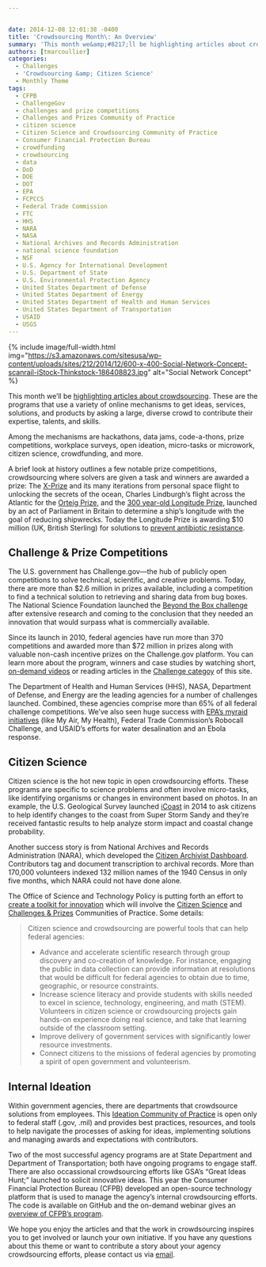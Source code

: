 ```yaml
---


date: 2014-12-08 12:01:38 -0400
title: 'Crowdsourcing Month\: An Overview'
summary: 'This month we&amp;#8217;ll be highlighting articles about crowdsourcing. These are the programs that use a variety of online mechanisms to get ideas, services, solutions, and products by asking a large, diverse crowd to contribute their expertise, talents, and skills. Among the mechanisms are hackathons, data jams, code-a-thons, prize competitions, workplace surveys, open ideation, micro-tasks or'
authors: [tmarcoullier]
categories:
  - Challenges
  - 'Crowdsourcing &amp; Citizen Science'
  - Monthly Theme
tags:
  - CFPB
  - ChallengeGov
  - challenges and prize competitions
  - Challenges and Prizes Community of Practice
  - citizen science
  - Citizen Science and Crowdsourcing Community of Practice
  - Consumer Financial Protection Bureau
  - crowdfunding
  - crowdsourcing
  - data
  - DoD
  - DOE
  - DOT
  - EPA
  - FCPCCS
  - Federal Trade Commission
  - FTC
  - HHS
  - NARA
  - NASA
  - National Archives and Records Administration
  - national science foundation
  - NSF
  - U.S. Agency for International Development
  - U.S. Department of State
  - U.S. Environmental Protection Agency
  - United States Department of Defense
  - United States Department of Energy
  - United States Department of Health and Human Services
  - United States Department of Transportation
  - USAID
  - USGS
---
```



{% include image/full-width.html img="https://s3.amazonaws.com/sitesusa/wp-content/uploads/sites/212/2014/12/600-x-400-Social-Network-Concept-scanrail-iStock-Thinkstock-186408823.jpg" alt="Social Network Concept" %} 

This month we&#8217;ll be [highlighting articles about crowdsourcing](https://www.WHATEVER/category/monthly-theme/). These are the programs that use a variety of online mechanisms to get ideas, services, solutions, and products by asking a large, diverse crowd to contribute their expertise, talents, and skills.

Among the mechanisms are hackathons, data jams, code-a-thons, prize competitions, workplace surveys, open ideation, micro-tasks or microwork, citizen science, crowdfunding, and more.

A brief look at history outlines a few notable prize competitions, crowdsourcing where solvers are given a task and winners are awarded a prize: The <a href="http://www.xprize.org/?gclid=CIuy49ycrcICFY4-Mgod-GwANQ" target="_blank">X-Prize</a> and its many iterations from personal space flight to unlocking the secrets of the ocean, Charles Lindburgh&#8217;s flight across the Atlantic for the <a href="http://www.charleslindbergh.com/plane/orteig.asp" target="_blank">Orteig Prize</a>, and the <a href="http://en.wikipedia.org/wiki/Longitude_prize" target="_blank">300 year-old Longitude Prize</a>, launched by an act of Parliament in Britain to determine a ship&#8217;s longitude with the goal of reducing shipwrecks. Today the Longitude Prize is awarding $10 million (UK, British Sterling) for solutions to <a href="http://longitudeprize.org/" target="_blank">prevent antibiotic resistance</a>.

## **Challenge & Prize Competitions**

The U.S. government has Challenge.gov—the hub of publicly open competitions to solve technical, scientific, and creative problems. Today, there are more than $2.6 million in prizes available, including a competition to find a technical solution to retrieving and sharing data from bug boxes. The National Science Foundation launched the <a href="http://beyondthebox.aibs.org/" target="_blank">Beyond the Box challenge</a> after extensive research and coming to the conclusion that they needed an innovation that would surpass what is commercially available.

Since its launch in 2010, federal agencies have run more than 370 competitions and awarded more than $72 million in prizes along with valuable non-cash incentive prizes on the Challenge.gov platform. You can learn more about the program, winners and case studies by watching short, <a href="https://www.youtube.com/playlist?list=PLd9b-GuOJ3nFeJeAHAn3Z5opohjxIw8OC" target="_blank">on-demand videos</a> or reading articles in the <a href="https://www.WHATEVER/category/challenges/" target="_blank">Challenge categoy</a> of this site.

The Department of Health and Human Services (HHS), NASA, Department of Defense, and Energy are the leading agencies for a number of challenges launched. Combined, these agencies comprise more than 65% of all federal challenge competitions. We&#8217;ve also seen huge success with <a href="http://www2.epa.gov/innovation/prize-competitions" target="_blank">EPA&#8217;s myraid initiatives</a> (like My Air, My Health), Federal Trade Commission&#8217;s Robocall Challenge, and USAID&#8217;s efforts for water desalination and an Ebola response.

## **Citizen Science**

Citizen science is the hot new topic in open crowdsourcing efforts. These programs are specific to science problems and often involve micro-tasks, like identifying organisms or changes in environment based on photos. In an example, the U.S. Geological Survey launched <a href="http://coastal.er.usgs.gov/icoast/about.php" target="_blank">iCoast</a> in 2014 to ask citizens to help identify changes to the coast from Super Storm Sandy and they&#8217;re received fantastic results to help analyze storm impact and coastal change probability.

Another success story is from National Archives and Records Administration (NARA), which developed the <a href="http://www.archives.gov/citizen-archivist/" target="_blank">Citizen Archivist Dashboard</a>. Contributors tag and document transcription to archival records. More than 170,000 volunteers indexed 132 million names of the 1940 Census in only five months, which NARA could not have done alone.

The Office of Science and Technology Policy is putting forth an effort to <a href="http://www.whitehouse.gov/blog/2014/12/02/designing-citizen-science-and-crowdsourcing-toolkit-federal-government" target="_blank">create a toolkit for innovation</a> which will involve the [Citizen Science](https://www.WHATEVER/communities/federal-crowdsourcing-and-citizen-science/) and [Challenges & Prizes](https://www.WHATEVER/communities/challenges-prizes-community/ "Challenges & Prizes Community") Communities of Practice. Some details:

> Citizen science and crowdsourcing are powerful tools that can help federal agencies:
> 
>   * Advance and accelerate scientific research through group discovery and co-creation of knowledge. For instance, engaging the public in data collection can provide information at resolutions that would be difficult for federal agencies to obtain due to time, geographic, or resource constraints.
>   * Increase science literacy and provide students with skills needed to excel in science, technology, engineering, and math (STEM). Volunteers in citizen science or crowdsourcing projects gain hands-on experience doing real science, and take that learning outside of the classroom setting.
>   * Improve delivery of government services with significantly lower resource investments.
>   * Connect citizens to the missions of federal agencies by promoting a spirit of open government and volunteerism.

## **Internal Ideation**

Within government agencies, there are departments that crowdsource solutions from employees. This <a href="https://community.max.gov/pages/viewpage.action?title=Ideation+Community+of+Practice+%28Idea+Generation+Tools%29&spaceKey=Planning" target="_blank">Ideation Community of Practice</a> is open only to federal staff (.gov, .mil) and provides best practices, resources, and tools to help navigate the processes of asking for ideas, implementing solutions and managing awards and expectations with contributors.

Two of the most successful agency programs are at State Department and Department of Transportation; both have ongoing programs to engage staff. There are also occassional crowdsourcing efforts like GSA&#8217;s &#8220;Great Ideas Hunt;&#8221; launched to solicit innovative ideas. This year the Consumer Financial Protection Bureau (CFPB) developed an open-source technology platform that is used to manage the agency&#8217;s internal crowdsourcing efforts. The code is available on GitHub and the on-demand webinar gives an <a href="https://www.youtube.com/watch?v=KRQ24645LOE&list=PLd9b-GuOJ3nFeJeAHAn3Z5opohjxIw8OC&index=2" target="_blank">overview of CFPB&#8217;s program</a>.

We hope you enjoy the articles and that the work in crowdsourcing inspires you to get involved or launch your own initiative. If you have any questions about this theme or want to contribute a story about your agency crowdsourcing efforts, please contact us via [email](mailto:challenge@gsa.gov).